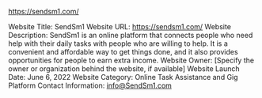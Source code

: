 https://sendsm1.com/

Website Title: SendSm1
Website URL: https://sendsm1.com/
Website Description: SendSm1 is an online platform that connects people who need help with their daily tasks with people who are willing to help. It is a convenient and affordable way to get things done, and it also provides opportunities for people to earn extra income.
Website Owner: [Specify the owner or organization behind the website, if available]
Website Launch Date: June 6, 2022
Website Category: Online Task Assistance and Gig Platform
Contact Information: info@SendSm1.com